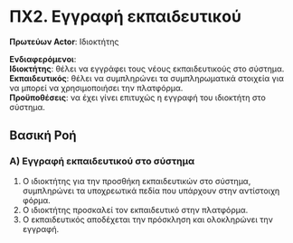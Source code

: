 # ΠΧ2. Εγγραφή εκπαιδευτικού

**Πρωτεύων Actor**: Ιδιοκτήτης  

**Ενδιαφερόμενοι**:  
**Ιδιοκτήτης**: θέλει να εγγράφει τους νέους εκπαιδευτικούς στο σύστημα.  
**Εκπαιδευτικός**: θέλει να συμπληρώνει τα συμπληρωματικά στοιχεία για να μπορεί να χρησιμοποιήσει την πλατφόρμα.  
**Προϋποθέσεις**: να έχει γίνει επιτυχώς η εγγραφή του ιδιοκτήτη στο σύστημα.

## Βασική Ροή

### Α) Εγγραφή εκπαιδευτικού στο σύστημα

1. Ο ιδιοκτήτης για την προσθήκη εκπαιδευτικών στο σύστημα, συμπληρώνει τα υποχρεωτικά πεδία που υπάρχουν στην αντίστοιχη φόρμα.  
2. Ο ιδιοκτήτης προσκαλεί τον εκπαιδευτικό στην πλατφόρμα.
3. Ο εκπαιδευτικός αποδέχεται την πρόσκληση και ολοκληρώνει την εγγραφή.